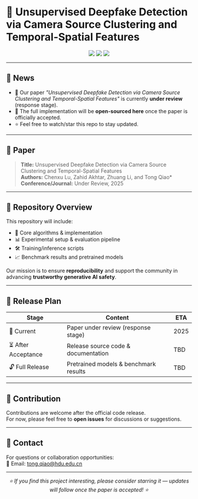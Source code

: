 # 🔬 Unsupervised Deepfake Detection via Camera Source Clustering and Temporal-Spatial Features

<p align="center">
  <img src="https://img.shields.io/badge/Status-Under%20Review-orange?style=flat-square" />
  <img src="https://img.shields.io/badge/Code-Coming%20Soon-green?style=flat-square" />
  <img src="https://img.shields.io/badge/License-MIT-yellow?style=flat-square" />
</p>

---

## 📢 News

- 📑 Our paper *"Unsupervised Deepfake Detection via Camera Source Clustering and Temporal-Spatial Features"* is currently **under review** (response stage).
- 📂 The full implementation will be **open-sourced here** once the paper is officially accepted.
- ⭐ Feel free to watch/star this repo to stay updated.

---

## 📄 Paper

> **Title:** Unsupervised Deepfake Detection via Camera Source Clustering and Temporal-Spatial Features  
> **Authors:** Chenxu Lu, Zahid Akhtar, Zhuang Li, and Tong Qiao*
> **Conference/Journal:** Under Review, 2025  

---

## 📌 Repository Overview

This repository will include:

- 🧩 Core algorithms & implementation  
- 📊 Experimental setup & evaluation pipeline  
- 🛠️ Training/inference scripts  
- 📈 Benchmark results and pretrained models  

Our mission is to ensure **reproducibility** and support the community in advancing **trustworthy generative AI safety**.

---

## 📅 Release Plan

| Stage              | Content                               | ETA  |
| ------------------ | ------------------------------------- | ---- |
| 🚧 Current         | Paper under review (response stage)   | 2025 |
| ⏳ After Acceptance | Release source code & documentation   | TBD  |
| 🔓 Full Release    | Pretrained models & benchmark results | TBD  |

---

## 🤝 Contribution

Contributions are welcome after the official code release.  
For now, please feel free to **open issues** for discussions or suggestions.

---

## 📧 Contact

For questions or collaboration opportunities:  
📩 Email: tong.qiao@hdu.edu.cn  

---

<p align="center">
  <i>⭐ If you find this project interesting, please consider starring it — updates will follow once the paper is accepted! ⭐</i>
</p>
